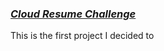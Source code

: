 <h3><a href="https://cloudresumechallenge.dev/" target="_blank"><b><i>Cloud Resume Challenge</b></i></a></h3>

This is the first project I decided to 
